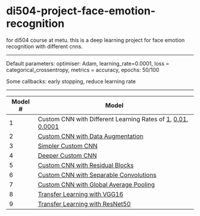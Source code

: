 # di504-project-face-emotion-recognition
for di504 course at metu. this is a deep learning project for face emotion recognition with different cnns.

----------
Default parameters: optimiser: Adam, learning_rate=0.0001, loss = categorical_crossentropy, metrics = accuracy, epochs: 50/100

Some callbacks: early stopping, reduce learning rate

--------------
Model # | Model
------ | ------
1      | Custom CNN with Different Learning Rates of [1](https://github.com/burcia1711/di504-project-face-emotion-recognition/blob/main/Learning_Rate_1.ipynb), [0.01](https://github.com/burcia1711/di504-project-face-emotion-recognition/blob/main/Learning_Rate_0_01.ipynb), [0.0001](https://github.com/burcia1711/di504-project-face-emotion-recognition/blob/main/CNN_and_CNN%2BAugmentation.ipynb)
2      | [Custom CNN with Data Augmentation](https://github.com/burcia1711/di504-project-face-emotion-recognition/blob/main/CNN_and_CNN%2BAugmentation.ipynb)
3      | [Simpler Custom CNN](https://github.com/burcia1711/di504-project-face-emotion-recognition/blob/main/Simpler_CNN.ipynb)
4      | [Deeper Custom CNN](https://github.com/burcia1711/di504-project-face-emotion-recognition/blob/main/Deeper_CNN.ipynb)
5      | [Custom CNN with Residual Blocks](https://github.com/burcia1711/di504-project-face-emotion-recognition/blob/main/CNN_with_Residual_Blocks.ipynb)
6      | [Custom CNN with Separable Convolutions](https://github.com/burcia1711/di504-project-face-emotion-recognition/blob/main/CNN_with_Separable_Convolutions.ipynb)
7      | [Custom CNN with Global Average Pooling](https://github.com/burcia1711/di504-project-face-emotion-recognition/blob/main/CNN_with_Global_Average_Pooling.ipynb)
8      | [Transfer Learning with VGG16](https://github.com/burcia1711/di504-project-face-emotion-recognition/blob/main/TL_with_VGG16.ipynb)
9      | [Transfer Learning with ResNet50](https://github.com/burcia1711/di504-project-face-emotion-recognition/blob/main/TL_with_ResNet50.ipynb)
